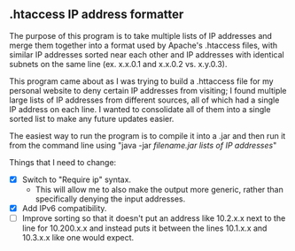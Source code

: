 ## .htaccess IP address formatter

The purpose of this program is to take multiple lists of IP addresses and merge them together into a format used by Apache's .htaccess files, with similar IP addresses sorted near each other and IP addresses with identical subnets on the same line (ex. x.x.0.1 and x.x.0.2 vs. x.y.0.3).

This program came about as I was trying to build a .httaccess file for my personal website to deny certain IP addresses from visiting; I found multiple large lists of IP addresses from different sources, all of which had a single IP address on each line. I wanted to consolidate all of them into a single sorted list to make any future updates easier.

The easiest way to run the program is to compile it into a .jar and then run it from the command line using "java -jar *filename.jar* *lists of IP addresses*"

Things that I need to change:
- [x] Switch to "Require ip" syntax.
  - This will allow me to also make the output more generic, rather than specifically denying the input addresses.
- [x] Add IPv6 compatibility.
- [ ] Improve sorting so that it doesn't put an address like 10.2.x.x next to the line for 10.200.x.x and instead puts it between the lines 10.1.x.x and 10.3.x.x like one would expect.
